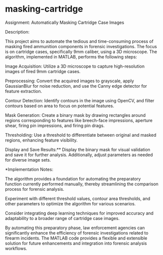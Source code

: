 # masking-cartridge
Assignment: Automatically Masking Cartridge Case Images

Description:

This project aims to automate the tedious and time-consuming process of masking fired ammunition components in forensic investigations. The focus is on cartridge cases, specifically 9mm caliber, using a 3D microscope. The algorithm, implemented in MATLAB, performs the following steps:

Image Acquisition: Utilize a 3D microscope to capture high-resolution images of fired 9mm cartridge cases.

Preprocessing: Convert the acquired images to grayscale, apply GaussianBlur for noise reduction, and use the Canny edge detector for feature extraction.

Contour Detection: Identify contours in the image using OpenCV, and filter contours based on area to focus on potential features.

Mask Generation: Create a binary mask by drawing rectangles around regions corresponding to features like breech-face impressions, aperture shear, firing pin impressions, and firing pin drags.

Thresholding: Use a threshold to differentiate between original and masked regions, enhancing feature visibility.

Display and Save Results:** Display the binary mask for visual validation and save it for further analysis. Additionally, adjust parameters as needed for diverse image sets.

*Implementation Notes:

The algorithm provides a foundation for automating the preparatory function currently performed manually, thereby streamlining the comparison process for forensic analysis.

Experiment with different threshold values, contour area thresholds, and other parameters to optimize the algorithm for various scenarios.

Consider integrating deep learning techniques for improved accuracy and adaptability to a broader range of cartridge case images.

By automating this preparatory phase, law enforcement agencies can significantly enhance the efficiency of forensic investigations related to firearm incidents. The MATLAB code provides a flexible and extensible solution for future enhancements and integration into forensic analysis workflows.

